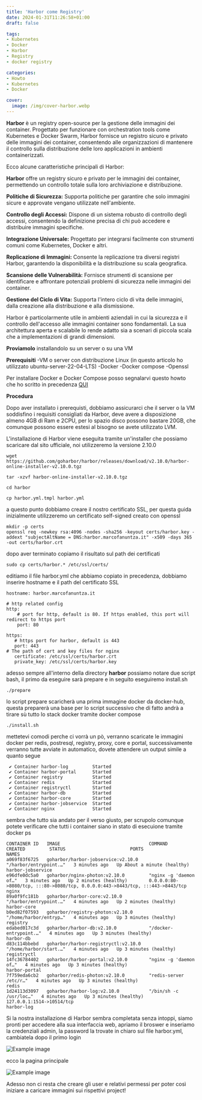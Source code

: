 ```yaml
---
title: 'Harbor come Registry'
date: 2024-01-31T11:26:58+01:00
draft: false

tags:
- Kubernetes
- Docker
- Harbor
- Registry
- docker registry

categories:
- Howto
- Kubernetes
- Docker

cover:
  image: /img/cover-harbor.webp
---
```



**Harbor** è un registry open-source per la gestione delle immagini dei container. Progettato per funzionare con orchestration tools come Kubernetes e Docker Swarm, Harbor fornisce un registro sicuro e privato delle immagini dei container, consentendo alle organizzazioni di mantenere il controllo sulla distribuzione delle loro applicazioni in ambienti containerizzati.

Ecco alcune caratteristiche principali di Harbor:

**Harbor** offre un registry sicuro e privato per le immagini dei container, permettendo un controllo totale sulla loro archiviazione e distribuzione.

**Politiche di Sicurezza:** Supporta politiche per garantire che solo immagini sicure e approvate vengano utilizzate nell'ambiente.

**Controllo degli Accessi:** Dispone di un sistema robusto di controllo degli accessi, consentendo la definizione precisa di chi può accedere e distribuire immagini specifiche.

**Integrazione Universale:** Progettato per integrarsi facilmente con strumenti comuni come Kubernetes, Docker e altri.

**Replicazione di Immagini:** Consente la replicazione tra diversi registri Harbor, garantendo la disponibilità e la distribuzione su scala geografica.

**Scansione delle Vulnerabilità:** Fornisce strumenti di scansione per identificare e affrontare potenziali problemi di sicurezza nelle immagini dei container.

**Gestione del Ciclo di Vita:** Supporta l'intero ciclo di vita delle immagini, dalla creazione alla distribuzione e alla dismissione.

Harbor è particolarmente utile in ambienti aziendali in cui la sicurezza e il controllo dell'accesso alle immagini container sono fondamentali. La sua architettura aperta e scalabile lo rende adatto sia a scenari di piccola scala che a implementazioni di grandi dimensioni.

**Proviamolo** installandolo su un server o su una VM

**Prerequisiti**
-VM o server con distribuzione Linux (in questo articolo ho utilizzato ubuntu-server-22-04-LTS)
-Docker
-Docker compose
-Openssl

Per installare Docker e Docker Compose posso segnalarvi questo howto che ho scritto in precedenza [QUI](https://marcofanuntza.it/posts/come-installare-docker-e-docker-compose-su-ubuntu/)

**Procedura**

Dopo aver installato i prerequisti, dobbiamo assicurarci che il server o la VM soddisfino i requisiti consigliati da Harbor, deve avere a disposizione almeno 4GB di Ram e 2CPU, per lo spazio disco possono bastare 20GB, che comunque possono essere estesi al bisogno se avete utilizzato LVM.

L'installazione di Harbor viene eseguita tramite un'installer che possiamo scaricare dal sito ufficiale, noi utilizzeremo la versione 2.10.0

    wget https://github.com/goharbor/harbor/releases/download/v2.10.0/harbor-online-installer-v2.10.0.tgz

    tar -xzvf harbor-online-installer-v2.10.0.tgz

    cd harbor
    
    cp harbor.yml.tmpl harbor.yml

a questo punto dobbiamo creare il nostro certificato SSL, per questa guida inizialmente utilizzeremo un certificato self-signed creato con openssl

    mkdir -p certs
    openssl req -newkey rsa:4096 -nodes -sha256 -keyout certs/harbor.key -addext "subjectAltName = DNS:harbor.marcofanuntza.it" -x509 -days 365 -out certs/harbor.crt

dopo aver terminato copiamo il risultato sul path dei certificati

    sudo cp certs/harbor.* /etc/ssl/certs/


editiamo il file harbor.yml che abbiamo copiato in precedenza, dobbiamo inserire hostname e il path del certificato SSL

    hostname: harbor.marcofanuntza.it

    # http related config
    http:
        # port for http, default is 80. If https enabled, this port will redirect to https port
        port: 80

    https:
       # https port for harbor, default is 443
       port: 443
    # The path of cert and key files for nginx
       certificate: /etc/ssl/certs/harbor.crt
       private_key: /etc/ssl/certs/harbor.key



adesso sempre all'interno della directory **harbor** possiamo notare due script bash, il primo da eseguire sarà prepare e in seguito eseguiremo install.sh

    ./prepare

lo script prepare scaricherà una prima immagine docker da docker-hub, questa preparerà una base per lo script successivo che di fatto andrà a tirare sù tutto lo stack docker tramite docker compose

    ./install.sh

mettetevi comodi perche ci vorrà un pò, verranno scaricate le immagini docker per redis, postresql, registry, proxy, core e portal, successivamente verranno tutte avviate in automatico, dovete attendere un output simile a quanto segue

     ✔ Container harbor-log         Started 
     ✔ Container harbor-portal      Started 
     ✔ Container registry           Started
     ✔ Container redis              Started 
     ✔ Container registryctl        Started 
     ✔ Container harbor-db          Started 
     ✔ Container harbor-core        Started 
     ✔ Container harbor-jobservice  Started 
     ✔ Container nginx              Started 


sembra che tutto sia andato per il verso giusto, per scrupolo comunque potete verificare che tutti i container siano in stato di esecuione tramite docker ps


    CONTAINER ID   IMAGE                                 COMMAND                  CREATED         STATUS                        PORTS                                                                            NAMES
    a069f83f6725   goharbor/harbor-jobservice:v2.10.0    "/harbor/entrypoint.…"   3 minutes ago   Up About a minute (healthy)                                                                                    harbor-jobservice
    e96dfe0dc5a0   goharbor/nginx-photon:v2.10.0         "nginx -g 'daemon of…"   3 minutes ago   Up 2 minutes (healthy)        0.0.0.0:80->8080/tcp, :::80->8080/tcp, 0.0.0.0:443->8443/tcp, :::443->8443/tcp   nginx
    89a0f9fc181b   goharbor/harbor-core:v2.10.0          "/harbor/entrypoint.…"   4 minutes ago   Up 2 minutes (healthy)                                                                                         harbor-core
    b0ed82f07593   goharbor/registry-photon:v2.10.0      "/home/harbor/entryp…"   4 minutes ago   Up 3 minutes (healthy)                                                                                         registry
    edabed017c3d   goharbor/harbor-db:v2.10.0            "/docker-entrypoint.…"   4 minutes ago   Up 3 minutes (healthy)                                                                                         harbor-db
    d83c114bbebd   goharbor/harbor-registryctl:v2.10.0   "/home/harbor/start.…"   4 minutes ago   Up 3 minutes (healthy)                                                                                         registryctl
    14fc36784402   goharbor/harbor-portal:v2.10.0        "nginx -g 'daemon of…"   4 minutes ago   Up 3 minutes (healthy)                                                                                         harbor-portal
    7f759eda6cb2   goharbor/redis-photon:v2.10.0         "redis-server /etc/r…"   4 minutes ago   Up 3 minutes (healthy)                                                                                         redis
    1d24113d3097   goharbor/harbor-log:v2.10.0           "/bin/sh -c /usr/loc…"   4 minutes ago   Up 3 minutes (healthy)        127.0.0.1:1514->10514/tcp                                                        harbor-log


Si la nostra installazione di Harbor sembra completata senza intoppi, siamo pronti per accedere alla sua interfaccia web, apriamo il broswer e inseriamo la credenziali admin, la password la trovate in chiaro sul file harbor.yml, cambiatela dopo il primo login


![Example image](/img/harbor-1.webp#center)

ecco la pagina principale

![Example image](/img/harbor-2.webp#center)


Adesso non ci resta che creare gli user e relativi permessi per poter così iniziare a caricare immagini sui rispettivi project!
